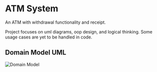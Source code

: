 # ATM System
An ATM  with withdrawal functionality and receipt.

Project focuses on uml diagrams, oop design, and logical thinking. Some usage cases are yet to be handled in code.

## Domain Model UML
![Domain Model](https://github.com/MoazAlaa7/ATM/assets/125766238/c6277559-2258-41bf-b6f3-4c5c9b0a3be2)





